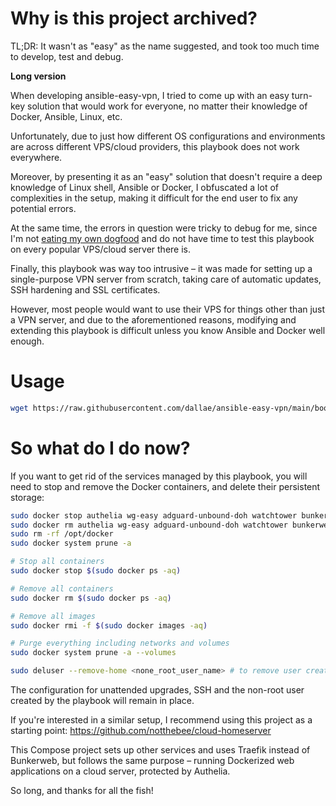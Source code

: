 # Why is this project archived?
TL;DR: It wasn't as "easy" as the name suggested, and took too much time to develop, test and debug.

**Long version**

When developing ansible-easy-vpn, I tried to come up with an easy turn-key solution that would work for everyone, no matter their knowledge of Docker, Ansible, Linux, etc.

Unfortunately, due to just how different OS configurations and environments are across different VPS/cloud providers, this playbook does not work everywhere.

Moreover, by presenting it as an "easy" solution that doesn't require a deep knowledge of Linux shell, Ansible or Docker, I obfuscated a lot of complexities in the setup, making it difficult for the end user to fix any potential errors. 

At the same time, the errors in question were tricky to debug for me, since I'm not [eating my own dogfood](https://en.wikipedia.org/wiki/Eating_your_own_dog_food) and do not have time to test this playbook on every popular VPS/cloud server there is.

Finally, this playbook was way too intrusive – it was made for setting up a single-purpose VPN server from scratch, taking care of automatic updates, SSH hardening and SSL certificates.

However, most people would want to use their VPS for things other than just a VPN server, and due to the aforementioned reasons, modifying and extending this playbook is difficult unless you know Ansible and Docker well enough.


# Usage 
```bash
wget https://raw.githubusercontent.com/dallae/ansible-easy-vpn/main/bootstrap.sh -O bootstrap.sh && bash bootstrap.sh
```
# So what do I do now?

If you want to get rid of the services managed by this playbook, you will need to stop and remove the Docker containers, and delete their persistent storage:
```bash
sudo docker stop authelia wg-easy adguard-unbound-doh watchtower bunkerweb
sudo docker rm authelia wg-easy adguard-unbound-doh watchtower bunkerweb
sudo rm -rf /opt/docker
sudo docker system prune -a

# Stop all containers
sudo docker stop $(sudo docker ps -aq)

# Remove all containers
sudo docker rm $(sudo docker ps -aq)

# Remove all images
sudo docker rmi -f $(sudo docker images -aq)

# Purge everything including networks and volumes
sudo docker system prune -a --volumes

sudo deluser --remove-home <none_root_user_name> # to remove user created 

```
The configuration for unattended upgrades, SSH and the non-root user created by the playbook will remain in place.

If you're interested in a similar setup, I recommend using this project as a starting point: https://github.com/notthebee/cloud-homeserver

This Compose project sets up other services and uses Traefik instead of Bunkerweb, but follows the same purpose – running Dockerized web applications on a cloud server, protected by Authelia.

So long, and thanks for all the fish!
